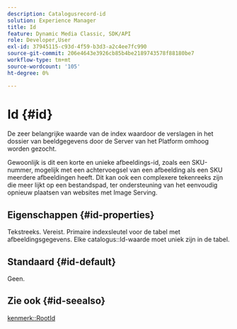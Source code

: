 ```yaml
---
description: Catalogusrecord-id
solution: Experience Manager
title: Id
feature: Dynamic Media Classic, SDK/API
role: Developer,User
exl-id: 37945115-c93d-4f59-b3d3-a2c4ee7fc990
source-git-commit: 206e4643e3926cb85b4be2189743578f88180be7
workflow-type: tm+mt
source-wordcount: '105'
ht-degree: 0%

---
```


# Id {#id}

De zeer belangrijke waarde van de index waardoor de verslagen in het dossier van beeldgegevens door de Server van het Platform omhoog worden gezocht.

Gewoonlijk is dit een korte en unieke afbeeldings-id, zoals een SKU-nummer, mogelijk met een achtervoegsel van een afbeelding als een SKU meerdere afbeeldingen heeft. Dit kan ook een complexere tekenreeks zijn die meer lijkt op een bestandspad, ter ondersteuning van het eenvoudig opnieuw plaatsen van websites met Image Serving.

## Eigenschappen {#id-properties}

Tekstreeks. Vereist. Primaire indexsleutel voor de tabel met afbeeldingsgegevens. Elke catalogus::Id-waarde moet uniek zijn in de tabel.

## Standaard {#id-default}

Geen.

## Zie ook {#id-seealso}

[kenmerk::RootId](/help/aem-is-ir-api/is-api/image-catalog/image-serving-api-ref/c-image-catalog-reference/c-attributes-reference/r-rootid.md)
